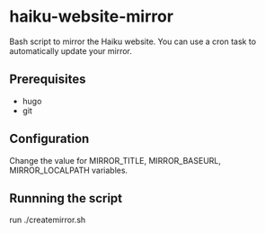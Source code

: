 
# haiku-website-mirror

Bash script to mirror the Haiku website.
You can use a cron task to automatically update your mirror.

## Prerequisites

- hugo
- git

## Configuration

Change the value for MIRROR_TITLE, MIRROR_BASEURL, MIRROR_LOCALPATH variables.

## Runnning the script

run ./createmirror.sh
